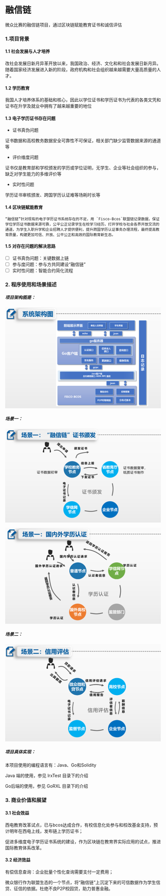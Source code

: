 # 融信链
微众比赛的融信链项目，通过区块链赋能教育证书和诚信评估

### 1.项目背景

#### 1.1 社会发展与人才培养

​       改社会发展日新月异革开放以来，我国政治、经济、文化和和社会发展日新月异。随着国家经济发展进入新的阶段，政府机构和社会组织越来越需要大量高质量的人才。

#### 1.2 **学历教育** 

​       我国人才培养体系的基础和核心，因此以学位证书和学历证书为代表的各类文凭和证书在升学及就业中拥有了越来越重要的地位

#### 1.3 电子学历证书存在问题

- 证书真伪问题

证书数据和高校教务数据安全可靠性不可保证，相关部门缺少监管数据来源的通道等

- 评价维度问题

证书仅是教育部和学校颁发的学历或学位证明，无学生、企业等社会组织的参与，缺乏对学生能力的多维评价等

- 实时性问题

学历证书审核颁发、跨国学历认证难等场耗时长等

#### 1.4 区块链赋能教育

	“融信链”针对现有的电子学历证书系统存在的不足，用 `Fisco-Bcos`联盟链记录数据，保证学位学历证书数据来源可靠，公平公正记录学生在校学习经历，打开学校与社会各界开放交流的通道，为学生入职升学和企业招聘人才提供便利，提升跨国学历认证事务办理流程，最终提高教育质量，构建更加可信、开放、公平公正和高效的国际教育新生态。

#### 1.5 对存在问题的解决思路

- [ ] 证书真伪问题：关键数据上链
- [ ] 参与度问题：参与方共同建设“融信链”
- [ ] 实时性问题：智能合约简化流程

### 2. 程序使用和场景描述

##### 项目架构图是：

![](./img/架构.png)

##### 场景一：

![场景1](./img/场景1.png)

![场景1](./img/场景11.png)
##### 场景二：
![场景2](./img/场景2.png)

##### 项目具体实现：
本项目使用的编程语言有：Java、Go和Solidity

Java 端的使用，参见 lrxTest 目录下的介绍

Go后端的使用，参见 GoRXL 目录下的介绍

### 3. 商业价值和展望

#### 3.1 社会效益

西电教育改革试点，已与bcos达成合作，有校信息化处参与和校改基金支持，预计明年在西电上线，发布链上学历证书；

促进多维度电子学历证书系统的建设，作为区块链在教育界实际应用的试点，推进国际教育体系改革。

#### 3.2 经济效益

有偿信息查询：企业批量个性化查询需要支付一定费用；

微众银行作为联盟生态的一个节点，将“融信链”上沉淀下来的可信数据作为学生信贷、征信的依据。杜绝不良P2P校园贷，助力普惠金融。
